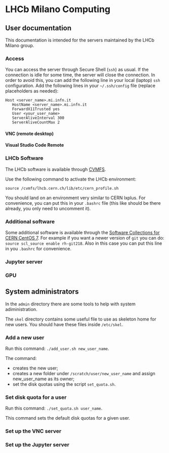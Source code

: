 # LHCb Milano Computing

## User documentation

This documentation is intended for the servers maintained by the LHCb Milano group.

### Access
You can access the server through Secure Shell (`ssh`) as usual.
If the connection is idle for some time, the server will close the connection.
In order to avoid this, you can add the following line in your local (laptop) `ssh` configuration.
Add the following lines in your `~/.ssh/config` file (replace placeholders as needed):
```
Host <server_name>.mi.infn.it
   HostName <server_name>.mi.infn.it
   ForwardX11Trusted yes
   User <your_user_name>
   ServerAliveInterval 300
   ServerAliveCountMax 2
```

#### VNC (remote desktop)

#### Visual Studio Code Remote

### LHCb Software
The LHCb software is available through [CVMFS](https://cernvm.cern.ch/portal/filesystem).

Use the following command to activate the LHCb environment:

`source /cvmfs/lhcb.cern.ch/lib/etc/cern_profile.sh`

You should land on an environment very similar to CERN lxplus. For convenience, you can put this in your `.bashrc` file (this like should be there already, you only need to uncomment it).

### Additional software
Some additional software is available through the [Software Collections for CERN CentOS 7](https://linux.web.cern.ch/centos7/docs/softwarecollections/).
For example if you want a newer version of `git` you can do: `source scl_source enable rh-git218`. Also in this case you can put this line in you `.bashrc` for convenience.

### Jupyter server

### GPU

## System administrators
In the `admin` directory there are some tools to help with system adiministration.

The `skel` directory contains some useful file to use as skeleton home for new users. You should have these files inside `/etc/skel`.

### Add a new user
Run this command: `./add_user.sh new_user_name`.

The command:
- creates the new user;
- creates a new folder under `/scratch/user/new_user_name` and assign new_user_name as its owner;
- set the disk quotas using the script `set_quota.sh`.

### Set disk quota for a user
Run this command: `./set_quota.sh user_name`.

This command sets the default disk quotas for a given user.

### Set up the VNC server

### Set up the Jupyter server
